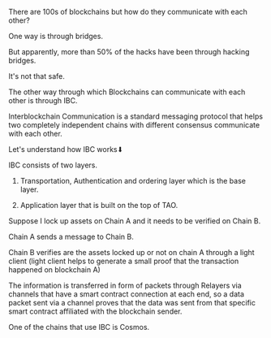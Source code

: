 There are 100s of blockchains but how do they communicate with each other?

One way is through bridges.

But apparently, more than 50% of the hacks have been through hacking bridges.

It's not that safe.

The other way through which Blockchains can communicate with each other is through IBC.

Interblockchain Communication is a standard messaging protocol that helps two completely independent chains with different consensus communicate with each other.

Let's understand how IBC works⬇

IBC consists of two layers.
1. Transportation, Authentication and ordering layer which is the base layer.

2. Application layer that is built on the top of TAO.

Suppose I lock up assets on Chain A and it needs to be verified on Chain B.

Chain A sends a message to Chain B.

Chain B verifies are the assets locked up or not on chain A through a light client (light client helps to generate a small proof that the transaction happened on
blockchain A)

The information is transferred in form of packets through Relayers via channels that have a smart contract connection at each end, so a data packet sent via a channel
proves that the data was sent from that specific smart contract affiliated with the blockchain sender.

One of the chains that use IBC is Cosmos.

